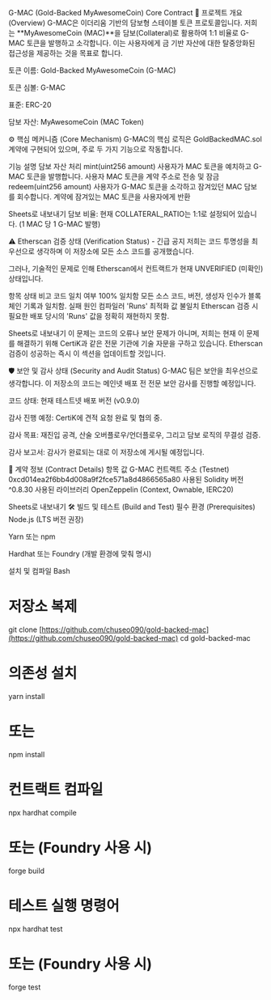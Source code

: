 G-MAC (Gold-Backed MyAwesomeCoin) Core Contract
🌟 프로젝트 개요 (Overview)
G-MAC은 이더리움 기반의 담보형 스테이블 토큰 프로토콜입니다. 저희는 **MyAwesomeCoin (MAC)**을 담보(Collateral)로 활용하여 1:1 비율로 G-MAC 토큰을 발행하고 소각합니다. 이는 사용자에게 금 기반 자산에 대한 탈중앙화된 접근성을 제공하는 것을 목표로 합니다.

토큰 이름: Gold-Backed MyAwesomeCoin (G-MAC)

토큰 심볼: G-MAC

표준: ERC-20

담보 자산: MyAwesomeCoin (MAC Token)

⚙️ 핵심 메커니즘 (Core Mechanism)
G-MAC의 핵심 로직은 GoldBackedMAC.sol 계약에 구현되어 있으며, 주로 두 가지 기능으로 작동합니다.

기능	설명	담보 자산 처리
mint(uint256 amount)	사용자가 MAC 토큰을 예치하고 G-MAC 토큰을 발행합니다.	사용자 MAC 토큰을 계약 주소로 전송 및 잠금
redeem(uint256 amount)	사용자가 G-MAC 토큰을 소각하고 잠겨있던 MAC 담보를 회수합니다.	계약에 잠겨있는 MAC 토큰을 사용자에게 반환

Sheets로 내보내기
담보 비율: 현재 $\text{COLLATERAL_RATIO}$는 $\text{1:1}$로 설정되어 있습니다. ($\text{1 MAC}$ 당 1 G-MAC 발행)

⚠️ Etherscan 검증 상태 (Verification Status) - 긴급 공지
저희는 코드 투명성을 최우선으로 생각하며 이 저장소에 모든 소스 코드를 공개했습니다.

그러나, 기술적인 문제로 인해 Etherscan에서 컨트랙트가 현재 UNVERIFIED (미확인) 상태입니다.

항목	상태	비고
코드 일치 여부	100% 일치함	모든 소스 코드, 버전, 생성자 인수가 블록체인 기록과 일치함.
실패 원인	컴파일러 'Runs' 최적화 값 불일치	Etherscan 검증 시 필요한 배포 당시의 'Runs' 값을 정확히 재현하지 못함.

Sheets로 내보내기
이 문제는 코드의 오류나 보안 문제가 아니며, 저희는 현재 이 문제를 해결하기 위해 CertiK과 같은 전문 기관에 기술 자문을 구하고 있습니다. Etherscan 검증이 성공하는 즉시 이 섹션을 업데이트할 것입니다.

🛡️ 보안 및 감사 상태 (Security and Audit Status)
G-MAC 팀은 보안을 최우선으로 생각합니다. 이 저장소의 코드는 메인넷 배포 전 전문 보안 감사를 진행할 예정입니다.

코드 상태: 현재 테스트넷 배포 버전 (v0.9.0)

감사 진행 예정: CertiK에 견적 요청 완료 및 협의 중.

감사 목표: 재진입 공격, 산술 오버플로우/언더플로우, 그리고 담보 로직의 무결성 검증.

감사 보고서: 감사가 완료되는 대로 이 저장소에 게시될 예정입니다.

🔗 계약 정보 (Contract Details)
항목	값
G-MAC 컨트랙트 주소 (Testnet)	0xcd014ea2f6bb4d008a9f2fce571a8d4866565a80
사용된 Solidity 버전	^0.8.30
사용된 라이브러리	OpenZeppelin (Context, Ownable, IERC20)

Sheets로 내보내기
🛠️ 빌드 및 테스트 (Build and Test)
필수 환경 (Prerequisites)
Node.js (LTS 버전 권장)

Yarn 또는 npm

Hardhat 또는 Foundry (개발 환경에 맞춰 명시)

설치 및 컴파일
Bash

# 저장소 복제
git clone [https://github.com/chuseo090/gold-backed-mac](https://github.com/chuseo090/gold-backed-mac)
cd gold-backed-mac

# 의존성 설치
yarn install 
# 또는
npm install

# 컨트랙트 컴파일
npx hardhat compile
# 또는 (Foundry 사용 시)
forge build

# 테스트 실행 명령어
npx hardhat test
# 또는 (Foundry 사용 시)
forge test
